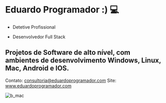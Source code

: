 # Eduardo Programador :) 💻

- Detetive Profissional

- Desenvolvedor Full Stack

## Projetos de Software de alto nível, com ambientes de desenvolvimento Windows, Linux, Mac, Android e IOS.

Contato: consultoria@eduardoprogramador.com
Site: www.eduardoprogramador.com

![b_mac](https://user-images.githubusercontent.com/61114744/131257524-5aea27ec-14af-42cf-8a57-8e58a05860b0.png)







